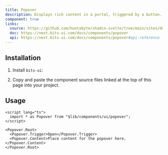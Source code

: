 ```yaml
---
title: Popover
description: Displays rich content in a portal, triggered by a button.
component: true
links:
  source: https://github.com/huntabyte/shadcn-svelte/tree/main/sites/docs/src/lib/registry/default/ui/popover
  doc: https://next.bits-ui.com/docs/components/popover
  api: https://next.bits-ui.com/docs/components/popover#api-reference
---
```


<script>
  import { ComponentPreview, ManualInstall, PMAddComp, PMInstall } from '$lib/components/docs';
</script>

<ComponentPreview name="popover-demo">

<div></div>

</ComponentPreview>

## Installation

<PMAddComp name="popover" />

<ManualInstall>

1. Install `bits-ui`:

<PMInstall command="bits-ui" />

2. Copy and paste the component source files linked at the top of this page into your project.

</ManualInstall>

## Usage

```svelte
<script lang="ts">
  import * as Popover from "$lib/components/ui/popover";
</script>

<Popover.Root>
  <Popover.Trigger>Open</Popover.Trigger>
  <Popover.Content>Place content for the popover here.</Popover.Content>
</Popover.Root>
```
